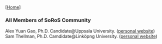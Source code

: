 [[Home](index.html)]
### All Members of SoRoS Community

Alex Yuan Gao, Ph.D. Candidate@Uppsala University. ([personal website](http://gaoyuankidult.github.io/about/))
Sam Thellman, Ph.D. Camdidate@Linköpng University. ([personal website](https://www.ida.liu.se/~samth78/))
